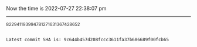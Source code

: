 Now the time is 2022-07-27 22:38:07 pm

---

<small>822941193994781271631367428652</small>

```txt

Latest commit SHA is: 9c644b457d208fccc3611fa37b686689f00fcb65
```
